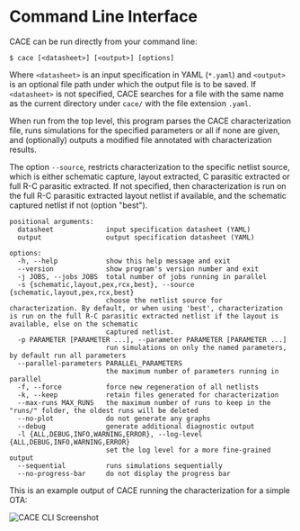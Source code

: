 # Command Line Interface

CACE can be run directly from your command line:

```console
$ cace [<datasheet>] [<output>] [options]
```

Where `<datasheet>` is an input specification in YAML (`*.yaml`) and `<output>` is an optional file path under which the output file is to be saved. If `<datasheet>` is not specified, CACE searches for a file with the same name as the current directory under `cace/` with the file extension `.yaml`.

When run from the top level, this program parses the CACE characterization file, runs simulations for the specified parameters or all if none are given, and (optionally) outputs a modified file annotated with characterization results.

The option `--source`, restricts characterization to the specific netlist source, which is either schematic capture,
layout extracted, C parasitic extracted or full R-C parasitic extracted. If not specified, then characterization is run on the full R-C
parasitic extracted layout netlist if available, and the schematic captured netlist if not (option "best").

```console
positional arguments:
  datasheet             input specification datasheet (YAML)
  output                output specification datasheet (YAML)

options:
  -h, --help            show this help message and exit
  --version             show program's version number and exit
  -j JOBS, --jobs JOBS  total number of jobs running in parallel
  -s {schematic,layout,pex,rcx,best}, --source {schematic,layout,pex,rcx,best}
                        choose the netlist source for characterization. By default, or when using 'best', characterization is run on the full R-C parasitic extracted netlist if the layout is available, else on the schematic
                        captured netlist.
  -p PARAMETER [PARAMETER ...], --parameter PARAMETER [PARAMETER ...]
                        run simulations on only the named parameters, by default run all parameters
  --parallel-parameters PARALLEL_PARAMETERS
                        the maximum number of parameters running in parallel
  -f, --force           force new regeneration of all netlists
  -k, --keep            retain files generated for characterization
  --max-runs MAX_RUNS   the maximum number of runs to keep in the "runs/" folder, the oldest runs will be deleted
  --no-plot             do not generate any graphs
  --debug               generate additional diagnostic output
  -l {ALL,DEBUG,INFO,WARNING,ERROR}, --log-level {ALL,DEBUG,INFO,WARNING,ERROR}
                        set the log level for a more fine-grained output
  --sequential          runs simulations sequentially
  --no-progress-bar     do not display the progress bar
```

This is an example output of CACE running the characterization for a simple OTA:

![CACE CLI Screenshot](img/cace_cli.png)
